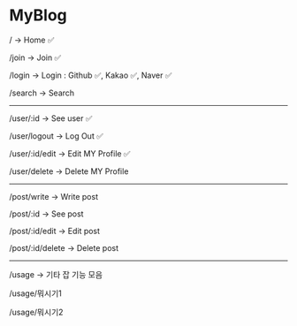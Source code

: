 # MyBlog

/ -> Home ✅

/join -> Join ✅

/login -> Login : Github ✅, Kakao ✅, Naver ✅

/search -> Search

---

/user/:id -> See user ✅

/user/logout -> Log Out ✅

/user/:id/edit -> Edit MY Profile ✅

/user/delete -> Delete MY Profile

---

/post/write -> Write post

/post/:id -> See post

/post/:id/edit -> Edit post

/post/:id/delete -> Delete post

---

/usage -> 기타 잡 기능 모음

/usage/뭐시기1

/usage/뭐시기2
